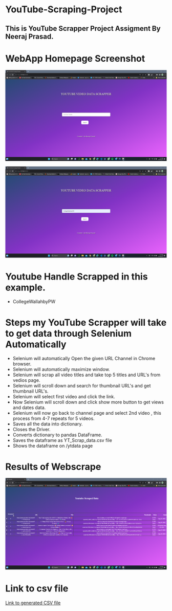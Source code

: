 # YouTube-Scraping-Project

## This is YouTube Scrapper Project Assigment By Neeraj Prasad.

# WebApp Homepage Screenshot

![Homepage for my webapp](./ScreenShot/Ui1.png)

![Homepage for my webapp](./ScreenShot/Ui2.png)


# Youtube Handle Scrapped in this example.
* CollegeWallahbyPW

# Steps my YouTube Scrapper will take to get data through Selenium Automatically
* Selenium will automatically Open the given URL Channel in Chrome browser.
* Selenium will automatically maximize window.
* Selenium will scrap all video titles and take top 5 titles and URL's from vedios page.
* Selenium will scroll down and search for thumbnail URL's and get thumbnail URL's.
* Selenium will select first video and click the link.
* Now Selenium will scroll down and click show more button to get views and dates data.
* Selenium will now go back to channel page and select 2nd video , this process from 4-7 repeats for 5 videos.
* Saves all the data into dictionary.
* Closes the Driver.
* Converts dictionary to pandas DataFrame.
* Saves the dataframe as YT_Scrap_data.csv file
* Shows the dataframe on /ytdata page

# Results of Webscrape

![Results of PW Fonudations Channel Webscrape](./ScreenShot/Output.png)

# Link to csv file

[Link to generated CSV file](YT_Scrap_data.csv)